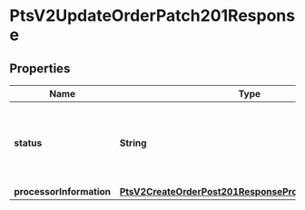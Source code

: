 
# PtsV2UpdateOrderPatch201Response

## Properties
Name | Type | Description | Notes
------------ | ------------- | ------------- | -------------
**status** | **String** | The status of the submitted transaction. Possible values:   - CREATED   - SAVED   - APPROVED   - VOIDED   - COMPLETED   - PAYER_ACTION_REQUIRED  |  [optional]
**processorInformation** | [**PtsV2CreateOrderPost201ResponseProcessorInformation**](PtsV2CreateOrderPost201ResponseProcessorInformation.md) |  |  [optional]



